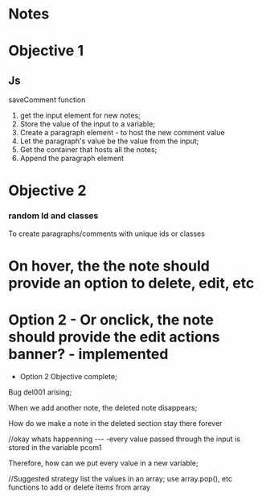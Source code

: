 # Notes
# Objective 1
## Js
saveComment function
1. get the input element for new notes;
2. Store the value of the input to a variable;
3. Create a paragraph element - to host the new comment value
4. Let the paragraph's value be the value from the input;
5. Get the container that hosts all the notes;
6. Append the paragraph element


# Objective 2
### random Id and classes

To create paragraphs/comments with unique ids or classes

# On hover, the the note should provide an option to delete, edit, etc

# Option 2 - Or onclick, the note should provide the edit actions banner? - implemented

- Option 2 Objective complete;

Bug del001 arising;

When we add another note, the deleted note disappears;

How do we make a note in the deleted section stay there forever

//okay whats happenning ---
-every value passed through the input is stored in the variable pcom1

Therefore, how can we put every value in a new variable;


//Suggested strategy
list the values in an array;
use array.pop(), etc functions to add or delete items from array





